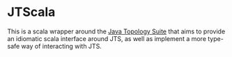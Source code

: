 # JTScala

This is a scala wrapper around the [Java Topology Suite](http://www.vividsolutions.com/jts/JTSHome.htm) 
that aims to provide an idiomatic scala interface around JTS, as well
as implement a more type-safe way of interacting with JTS.
